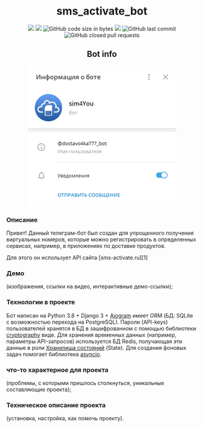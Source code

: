 <h1 align="center">sms_activate_bot</h1>

<p align="center">
  <img src="https://img.shields.io/badge/made%20by-borisshavrin-brightgreen.svg" >
  <img src="https://img.shields.io/github/languages/top/borisshavrin/sms_activate_bot.svg">
  <img alt="GitHub code size in bytes" src="https://img.shields.io/github/languages/code-size/borisshavrin/sms_activate_bot">
  <img src="https://img.shields.io/badge/PRs-friendly-orange.svg?style=flat">
  <img alt="GitHub last commit" src="https://img.shields.io/github/last-commit/borisshavrin/sms_activate_bot?color=purple">
  <img alt="GitHub closed pull requests" src="https://img.shields.io/github/issues-pr-closed/borisshavrin/sms_activate_bot">
</p>

<h2 align="center">Bot info</h2>
<p align="center">
  <img src="https://github.com/borisshavrin/sms_activate_bot/blob/master/static/github/img/bot_info.png"
</p>

### Описание 

<p>Привет! Данный телеграм-бот был создан для упрощенного получения виртуальных номеров, которые можно регистрировать в
  определенных сервисах, например, в приложениях по доставке продуктов.</p>
<p>Для этого он использует API сайта [sms-activate.ru][1]


### Демо 

(изображения, ссылки на видео, интерактивные демо-ссылки);
### Технологии в проекте
Бот написан на Python 3.8 + Django 3 + [Aiogram][2]
имеет ORM (БД: SQLite с возможностью перехода на PostgreSQL). Пароли (API-keys) пользователей хранятся в БД в зашифрованном с помощью библиотеки [cryptography][3] виде. Для хранения временных данных (например, параметры API-запросов) используется БД Redis, получающая эти данные в роли [Хранилища состояний][5] (State). Для создания фоновых задач помогает библиотека [asyncio][4].

### что-то характерное для проекта 
(проблемы, с которыми пришлось столкнуться, уникальные составляющие проекта);

### Техническое описание проекта 
(установка, настройка, как помочь проекту).


[1]: https://sms-activate.ru/ru/api2
[2]: https://github.com/borisshavrin/sms_activate_bot/blob/master/bot_app/app.py#:~:text=storage%20%3D%20RedisStorage2(host,bot%2C%20storage%3Dstorage)
[3]: https://github.com/borisshavrin/sms_activate_bot/blob/59f819609db73bbb362752e29224a4030e8e661e/crypto/crypto.py
[4]: https://github.com/borisshavrin/sms_activate_bot/blob/master/bot_app/commands.py#:~:text=data%5B%27page%27%5D%20%3D%201-,await%20asyncio.sleep(1),asyncio.create_task(update_service_price(user_id%2C%20api_key)),-service_keyboard%20%3D%20await%20get_service_keyboard
[5]: https://github.com/borisshavrin/sms_activate_bot/blob/master/bot_app/commands.py#:~:text=await%20States.get_service,data%5B%27page%27%5D%20%3D%201
